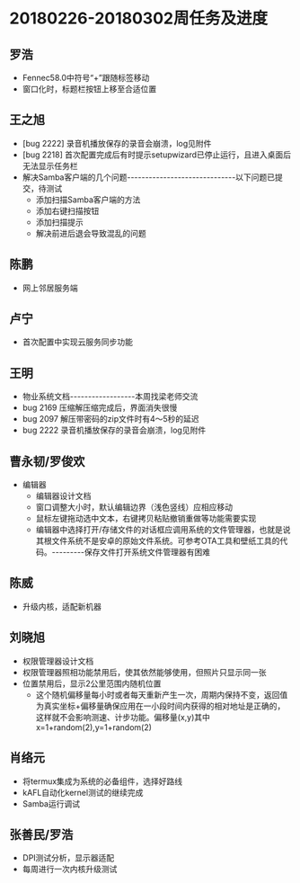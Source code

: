 # 20180226-20180302周任务及进度

## 罗浩
- Fennec58.0中符号“+”跟随标签移动
- 窗口化时，标题栏按钮上移至合适位置

## 王之旭
- [bug 2222] 录音机播放保存的录音会崩溃，log见附件
- [bug 2218] 首次配置完成后有时提示setupwizard已停止运行，且进入桌面后无法显示任务栏
- 解决Samba客户端的几个问题------------------------------以下问题已提交，待测试
   - 添加扫描Samba客户端的方法
   - 添加右键扫描按钮
   - 添加扫描提示
   - 解决前进后退会导致混乱的问题

## 陈鹏
- 网上邻居服务端

## 卢宁
- 首次配置中实现云服务同步功能

## 王明
- 物业系统文档------------------本周找梁老师交流
- bug 2169 压缩解压缩完成后，界面消失很慢
- bug 2097 解压带密码的zip文件时有4～5秒的延迟
- bug 2222 录音机播放保存的录音会崩溃，log见附件

## 曹永韧/罗俊欢
- 编辑器
   - 编辑器设计文档
   - 窗口调整大小时，默认编辑边界（浅色竖线）应相应移动
   - 鼠标左键拖动选中文本，右键拷贝粘贴撤销重做等功能需要实现
   - 编辑器中选择打开/存储文件的对话框应调用系统的文件管理器，也就是说其根文件系统不是安卓的原始文件系统。可参考OTA工具和壁纸工具的代码。---------保存文件打开系统文件管理器有困难

## 陈威
- 升级内核，适配新机器

## 刘晓旭
- 权限管理器设计文档
- 权限管理器照相功能禁用后，使其依然能够使用，但照片只显示同一张
- 位置禁用后，显示2公里范围内随机位置
   - 这个随机偏移量每小时或者每天重新产生一次，周期内保持不变，返回值为真实坐标+偏移量确保应用在一小段时间内获得的相对地址是正确的，这样就不会影响测速、计步功能。偏移量(x,y)其中 x=1+random(2),y=1+random(2)

## 肖络元
- 将termux集成为系统的必备组件，选择好路线
- kAFL自动化kernel测试的继续完成
- Samba运行调试

## 张善民/罗浩
- DPI测试分析，显示器适配
- 每周进行一次内核升级测试

